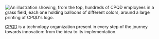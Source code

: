 ![An illustration showing, from the top, hundreds of CPQD employees in a grass field, each one holding balloons of different colors, around a large printing of CPQD's logo.](/CPqD/.github/blob/main/profile/2019.06.10-evento-CPqD-aerea-com-bexiga-RAW.DNG_-1210x423-1.jpg)

[CPQD](https://www.cpqd.com.br/en/) is a technology organization present in every step of the journey towards innovation: from the idea to its implementation.
